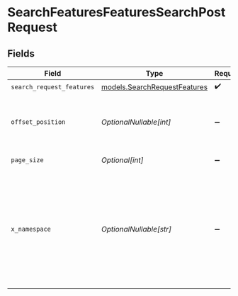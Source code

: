 # SearchFeaturesFeaturesSearchPostRequest


## Fields

| Field                                                                                                                                                                                 | Type                                                                                                                                                                                  | Required                                                                                                                                                                              | Description                                                                                                                                                                           | Example                                                                                                                                                                               |
| ------------------------------------------------------------------------------------------------------------------------------------------------------------------------------------- | ------------------------------------------------------------------------------------------------------------------------------------------------------------------------------------- | ------------------------------------------------------------------------------------------------------------------------------------------------------------------------------------- | ------------------------------------------------------------------------------------------------------------------------------------------------------------------------------------- | ------------------------------------------------------------------------------------------------------------------------------------------------------------------------------------- |
| `search_request_features`                                                                                                                                                             | [models.SearchRequestFeatures](../models/searchrequestfeatures.md)                                                                                                                    | :heavy_check_mark:                                                                                                                                                                    | N/A                                                                                                                                                                                   |                                                                                                                                                                                       |
| `offset_position`                                                                                                                                                                     | *OptionalNullable[int]*                                                                                                                                                               | :heavy_minus_sign:                                                                                                                                                                    | The position to start returning results from. Used for pagination. Does not work with group_by                                                                                        | 0                                                                                                                                                                                     |
| `page_size`                                                                                                                                                                           | *Optional[int]*                                                                                                                                                                       | :heavy_minus_sign:                                                                                                                                                                    | Number of results to return per page.                                                                                                                                                 | 10                                                                                                                                                                                    |
| `x_namespace`                                                                                                                                                                         | *OptionalNullable[str]*                                                                                                                                                               | :heavy_minus_sign:                                                                                                                                                                    | Optional namespace for data isolation. This can be a namespace name or namespace ID. Example: 'netflix_prod' or 'ns_1234567890'. To create a namespace, use the /namespaces endpoint. |                                                                                                                                                                                       |